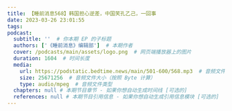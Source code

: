 ```yaml
---
title: 【睡前消息568】韩国担心逆差，中国笑孔乙己，一回事
date: 2023-03-26 23:01:55
tags:
podcast:
  subtitle: ''  # 你本期 EP 的子标题
  authors: ['《睡前消息》编辑部']  # 本期作者
  cover: /podcasts/main/assets/logo.png  # 网页端播放器上的图片
  duration: 1604  # 时间长度
  media:
    url: https://podstatic.bedtime.news/main/501-600/568.mp3  # 音频文件
    size: 25671256  # 音频文件大小（按照 Byte 计算）
    type: audio/mpeg  # 音频文件类型
  chapters: null # 本期节目章节 - 如果你想自动生成时间线 [可选的]
  references: null # 本期节目引用信息 - 如果你想自动生成引用信息模块 [可选的]
---
```

